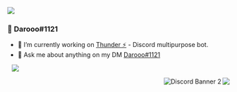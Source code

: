 <a href= "https://discord.com/users/637206828572475392"><img align="left" src="https://lanyard-profile-readme.vercel.app/api/637206828572475392?bg=00000000" /></a>
  <br>
### 👋 **Darooo#1121**

- 🔭 I’m currently working on [Thunder ⚡](https://discord.gg/thunderbot) - Discord multipurpose bot.
- 💬 Ask me about anything on my DM [Darooo#1121](https://discord.gg/thunderbot)
 
<a  href="https://github.com/Darooo1121?tab=repositories"><img align="center" style="position:relative; left:10px;" src="https://github-readme-stats.vercel.app/api/top-langs/?username=Darooo1121&layout=compact&title_color=2ecc71&icon_color=79ff97&text_color=9f9f9f&bg_color=151515"></a>
  
<a href="https://discord.gg/thunderbot"><img align="right" src="https://komarev.com/ghpvc/?username=Darooo1121&color=2f3136">

<img align="right" src="https://discord.com/api/guilds/931841903253671936/widget.png?style=banner1" alt="Discord Banner 2"/>
